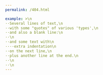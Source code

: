 ```yaml
---
permalink: /404.html

example: >\n
··Several lines of text,\n
··with some "quotes" of various 'types',\n
··and also a blank line:\n
··\n
··and some text with\n
····extra indentation\n
··on the next line,\n
··plus another line at the end.\n
··\n
··\n
---
```

